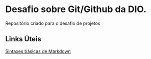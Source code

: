 # Desafio sobre Git/Github da DIO.
Repositório criado para o desafio de projetos

## Links Úteis 
[Sintaxes básicas de Markdown](https://www.markdownguide.org/getting-started/)
